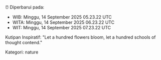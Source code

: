 ⏰ Diperbarui pada:
- WIB: Minggu, 14 September 2025 05.23.22 UTC
- WITA: Minggu, 14 September 2025 06.23.22 UTC
- WIT: Minggu, 14 September 2025 07.23.22 UTC

Kutipan Inspiratif:
"Let a hundred flowers bloom, let a hundred schools of thought contend."


Kategori: nature

